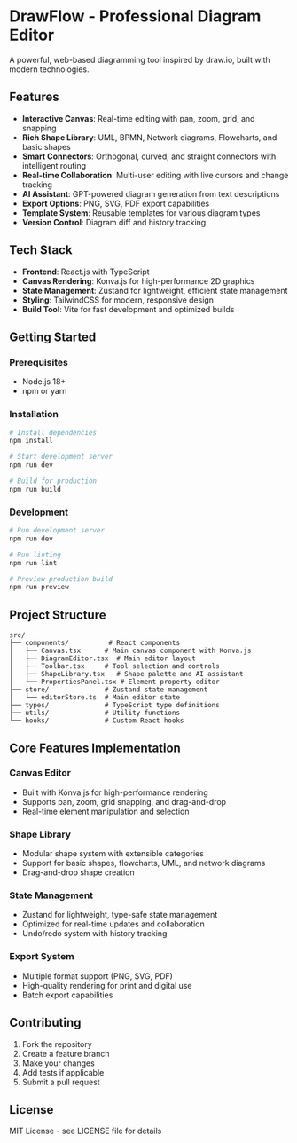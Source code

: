 # DrawFlow - Professional Diagram Editor

A powerful, web-based diagramming tool inspired by draw.io, built with modern technologies.

## Features

- **Interactive Canvas**: Real-time editing with pan, zoom, grid, and snapping
- **Rich Shape Library**: UML, BPMN, Network diagrams, Flowcharts, and basic shapes
- **Smart Connectors**: Orthogonal, curved, and straight connectors with intelligent routing
- **Real-time Collaboration**: Multi-user editing with live cursors and change tracking
- **AI Assistant**: GPT-powered diagram generation from text descriptions
- **Export Options**: PNG, SVG, PDF export capabilities
- **Template System**: Reusable templates for various diagram types
- **Version Control**: Diagram diff and history tracking

## Tech Stack

- **Frontend**: React.js with TypeScript
- **Canvas Rendering**: Konva.js for high-performance 2D graphics
- **State Management**: Zustand for lightweight, efficient state management
- **Styling**: TailwindCSS for modern, responsive design
- **Build Tool**: Vite for fast development and optimized builds

## Getting Started

### Prerequisites

- Node.js 18+ 
- npm or yarn

### Installation

```bash
# Install dependencies
npm install

# Start development server
npm run dev

# Build for production
npm run build
```

### Development

```bash
# Run development server
npm run dev

# Run linting
npm run lint

# Preview production build
npm run preview
```

## Project Structure

```
src/
├── components/          # React components
│   ├── Canvas.tsx      # Main canvas component with Konva.js
│   ├── DiagramEditor.tsx  # Main editor layout
│   ├── Toolbar.tsx     # Tool selection and controls
│   ├── ShapeLibrary.tsx   # Shape palette and AI assistant
│   └── PropertiesPanel.tsx # Element property editor
├── store/              # Zustand state management
│   └── editorStore.ts  # Main editor state
├── types/              # TypeScript type definitions
├── utils/              # Utility functions
└── hooks/              # Custom React hooks
```

## Core Features Implementation

### Canvas Editor
- Built with Konva.js for high-performance rendering
- Supports pan, zoom, grid snapping, and drag-and-drop
- Real-time element manipulation and selection

### Shape Library
- Modular shape system with extensible categories
- Support for basic shapes, flowcharts, UML, and network diagrams
- Drag-and-drop shape creation

### State Management
- Zustand for lightweight, type-safe state management
- Optimized for real-time updates and collaboration
- Undo/redo system with history tracking

### Export System
- Multiple format support (PNG, SVG, PDF)
- High-quality rendering for print and digital use
- Batch export capabilities

## Contributing

1. Fork the repository
2. Create a feature branch
3. Make your changes
4. Add tests if applicable
5. Submit a pull request

## License

MIT License - see LICENSE file for details
